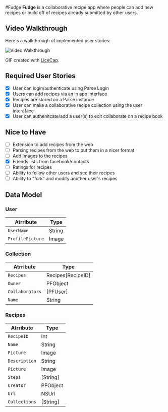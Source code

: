 #Fudge
**Fudge** is a collaborative recipe app where people can add new recipes or build off of recipes already submitted by other users.

## Video Walkthrough 

Here's a walkthrough of implemented user stories:

<img src='http://i.imgur.com/4yQARi5.gifv' title='Video Walkthrough' width='' alt='Video Walkthrough' />

GIF created with [LiceCap](http://www.cockos.com/licecap/).

## Required User Stories 
- [x] User can login/authenticate using Parse Login
- [x] Users can add recipes via an in app interface
- [x] Recipes are stored on a Parse instance
- [x] User can make a collaborative recipe collection using the user interaface
- [x] User can authenitcate/add a user(s) to edit collaborate on a recipe book

## Nice to Have
- [ ] Extension to add recipes from the web
- [ ] Parsing recipes from the web to put them in a nicer format
- [ ] Add Images to the recipes
- [x] Friends lists from facebook/contacts
- [ ] Ratings for recipes
- [ ] Ability to follow other users and see their recipes
- [ ] Ability to "fork" and modify another user's recipes

## Data Model

### User

|Atrribute|Type|
|---------|----|
|`UserName`| String|
|`ProfilePicture`| Image|

### Collection

|Atrribute|Type|
|---------|----|
|`Recipes`| Recipes[RecipeID]|
|`Owner`| PFObject|
|`Collaborators` | [PFUser] |
|`Name` | String |

### Recipes

|Atrribute|Type|
|---------|----|
|`RecipeID`| Int|
|`Name` | String |
|`Picture`| Image|
|`Description`| String |
|`Picture` | Image |
|`Steps` | [String] |
|`Creator`| PFObject |
|`Url`    | NSUrl |
|`Collections` | [String] |
